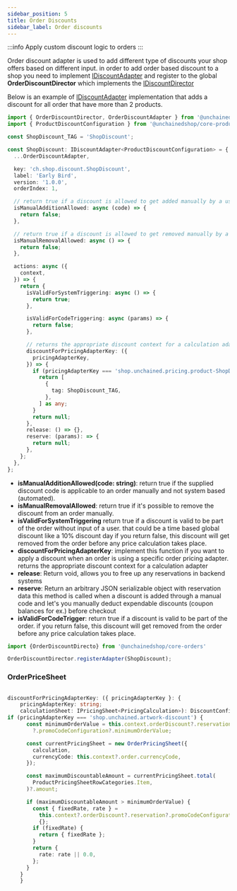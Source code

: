 ```yaml
---
sidebar_position: 5
title: Order Discounts
sidebar_label: Order discounts
---
```

:::info
Apply custom discount logic to orders
:::


Order discount adapter is used to add different type of discounts your shop offers based on different input. in order to add order based discount to a shop you need to implement [IDiscountAdapter](https://docs.unchained.shop/types/interfaces/discount.DiscountAdapterActions.html) and register to the global **OrderDiscountDirector** which implements the [IDiscountDirector](https://docs.unchained.shop/types/types/discount.IDiscountDirector.html)


Below is an example of [IDiscountAdapter](https://docs.unchained.shop/types/interfaces/discount.DiscountAdapterActions.html) implementation that adds a discount for all order that have more than 2 products.


```typescript
import { OrderDiscountDirector, OrderDiscountAdapter } from '@unchainedshop/core-orders';
import { ProductDiscountConfiguration } from '@unchainedshop/core-products/director/ProductDiscountConfiguration.js';

const ShopDiscount_TAG = 'ShopDiscount';

const ShopDiscount: IDiscountAdapter<ProductDiscountConfiguration> = {
  ...OrderDiscountAdapter,

  key: 'ch.shop.discount.ShopDiscount',
  label: 'Early Bird',
  version: '1.0.0',
  orderIndex: 1,

  // return true if a discount is allowed to get added manually by a user
  isManualAdditionAllowed: async (code) => {
    return false;
  },

  // return true if a discount is allowed to get removed manually by a user
  isManualRemovalAllowed: async () => {
    return false;
  },

  actions: async ({
    context,
  }) => {
    return {
      isValidForSystemTriggering: async () => {
        return true;
      },

      isValidForCodeTriggering: async (params) => {
        return false;
      },

      // returns the appropriate discount context for a calculation adapter
      discountForPricingAdapterKey: ({
        pricingAdapterKey,
      }) => {
        if (pricingAdapterKey === 'shop.unchained.pricing.product-ShopDiscount') {
          return [
            {
              tag: ShopDiscount_TAG,
            },
          ] as any;
        }
        return null;
      },
      release: () => {},
      reserve: (params): => {
        return null;
      },
    };
  },
};

```

- **isManualAdditionAllowed(code: string)**: return true if the supplied discount code is applicable to an order manually and not system based (automated).
- **isManualRemovalAllowed**: return true if it's possible to remove the discount from an order manually.
- **isValidForSystemTriggering** return true if a discount is valid to be part of the order without input of a user. that could be a time based global discount like a 10% discount day if you return false, this discount will get removed from the order before any price calculation takes place.
- **discountForPricingAdapterKey**: implement this function if you want to apply a discount when an order is using a specific order pricing adapter. returns the appropriate discount context for a calculation adapter
- **release**: Return void, allows you to free up any reservations in backend systems
- **reserve**: Return an arbitrary JSON serializable object with reservation data this method is called when a discount is added through a manual code and let's you manually deduct expendable discounts (coupon balances for ex.) before checkout
- **isValidForCodeTrigger**: return true if a discount is valid to be part of the order. if you return false, this discount will get removed from the order before any price calculation takes place.


```typescript
import {OrderDiscountDirecto} from '@unchainedshop/core-orders'

OrderDiscountDirector.registerAdapter(ShopDiscount);
```



### OrderPriceSheet



```typescript

discountForPricingAdapterKey: ({ pricingAdapterKey }: {
    pricingAdapterKey: string;
    calculationSheet: IPricingSheet<PricingCalculation>): DiscountConfiguration => {
if (pricingAdapterKey === 'shop.unchained.artwork-discount') {
      const minimumOrderValue = this.context.orderDiscount?.reservation
        ?.promoCodeConfiguration?.minimumOrderValue;

      const currentPricingSheet = new OrderPricingSheet({
        calculation,
        currencyCode: this.context?.order.currencyCode,
      });

      const maximumDiscountableAmount = currentPricingSheet.total(
        ProductPricingSheetRowCategories.Item,
      )?.amount;

      if (maximumDiscountableAmount > minimumOrderValue) {
        const { fixedRate, rate } =
          this.context?.orderDiscount?.reservation?.promoCodeConfiguration ||
          {};
        if (fixedRate) {
          return { fixedRate };
        }
        return {
          rate: rate || 0.0,
        };
      }
    }
    }

```